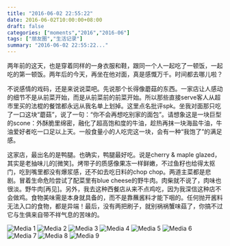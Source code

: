 ```yaml
---
title: "2016-06-02 22:55:22"
date: 2016-06-02T10:00:00+08:00
draft: false
categories: ["moments","2016","2016-06"]
tags: ["朋友圈","生活记录"]
summary: "2016-06-02 22:55:22..."
---
```


两年前的这天，也是穿着同样的一身衣服和鞋，跟同一个人一起吃了一顿饭，一起吃的第一顿饭。两年后的今天，再坐在他对面，真是感慨万千。时间都去哪儿啦？

不说感情的戏码，还是来说说菜吧。先说那个长得像蘑菇的东西。一家店让人感动的细节不是从前菜开始，而是从前菜前的前菜开始。所以那些直接serve客人从超市里买的法棍的餐馆都永远从我名单上划掉。这里点名批评spk。坐我对面那只吃了一口这块“蘑菇”，说了一句：“你不会再想吃别家的面包”。请想象这是一块巨型的scone：外酥脆里绵密，融化了超高饱和度的牛油，趁热再抹一块海盐牛油，牛油爱好者吃一口足以上天。一般食量小的人吃完这一块，会有一种“我饱了”的满足感。

这家店，最出名的是鸭腿。也确实，鸭腿最好吃。说是cherry & maple glazed，其实是老抽味儿的[微笑]。烤带子的质感像果冻一样鲜嫩，不过鱼籽也给得太抠门，吃到嘴里都没有爆浆感，还不如去吃日料的chop chop。两道主菜都是悲剧。冒着生命危险尝试了配菜里有blue cheese的野牛肉。肉柴就不说了，肉味也很淡。野牛肉[再见]。另外，我去这种西餐店从来不点鸡吃，因为我深信这种店不会做鸡。食物美味需是本身就具备的，而不是靠蘸酱料才能下咽的。任何抛开酱料无法入口的食物，都是异端！最后，没有两把刷子，就别祸祸蟹味菇了，你搞不过它与生俱来自带不祥气息的苦味的。

![Media 1](/Moments/photos/2016-06-02/201606022255220.jpg)
![Media 2](/Moments/photos/2016-06-02/201606022255221.jpg)
![Media 3](/Moments/photos/2016-06-02/201606022255222.jpg)
![Media 4](/Moments/photos/2016-06-02/201606022255223.jpg)
![Media 5](/Moments/photos/2016-06-02/201606022255224.jpg)
![Media 6](/Moments/photos/2016-06-02/201606022255225.jpg)
![Media 7](/Moments/photos/2016-06-02/201606022255226.jpg)
![Media 8](/Moments/photos/2016-06-02/201606022255227.jpg)
![Media 9](/Moments/photos/2016-06-02/201606022255228.jpg)

